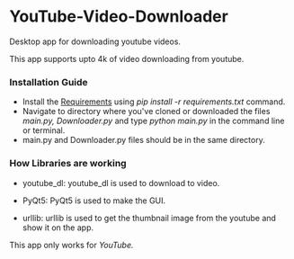 # YouTube-Video-Downloader
Desktop app for downloading youtube videos.

This app supports upto 4k of video downloading from youtube. 

### Installation Guide 

- Install the [Requirements](https://github.com/faizanalii/YouTube-Video-Downloader/blob/master/requirements.txt) using *pip install -r requirements.txt* command. 
- Navigate to directory where you've cloned or downloaded the files *main.py, Downloader.py* and type *python main.py* in the command line or terminal. 
- main.py and Downloader.py files should be in the same directory. 

### How Libraries are working

* youtube_dl:
  youtube_dl is used to download to video.
 
* PyQt5:
  PyQt5 is used to make the GUI.

* urllib:
 urllib is used to get the thumbnail image from the youtube and show it on the app.

This app only works for *YouTube.*
 
 

